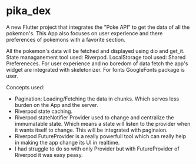 # pika_dex

A new Flutter project that integrates the "Poke API" to get the data of all the pokemon's.
This App also focuses on user experience and there preferences of pokemons with a favorite section.

All the pokemon's data will be fetched and displayed using dio and get_it.
State managanement tool used: Riverpod.
LocalStorage tool used: Shared Prefereneces.
For user experience and no boredom of data fetch the app's widget are integrated with skeletonizer.
For fonts GoogleFonts package is user.

Concepts used:

- Pagination: Loading/Fetching the data in chunks. Which serves less burden on the App and the server.
- Riverpod state caching.
- Riverpod stateNotifier Provider used to change and centralize the immumatable state. Which means a state will listen to the provider when it wants itself to change. This will be integrated with paginaion.
- Riverpod FutureProvider is a really powerfull tool which can really help in making the app change its UI in realtime.
- I had struggle to do so with only Provider but with FutureProvider of Riverpod it was easy peasy.
